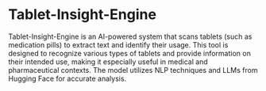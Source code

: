 # Tablet-Insight-Engine
Tablet-Insight-Engine is an AI-powered system that scans tablets (such as medication pills) to extract text and identify their usage. This tool is designed to recognize various types of tablets and provide information on their intended use, making it especially useful in medical and pharmaceutical contexts. The model utilizes NLP techniques and LLMs from Hugging Face for accurate analysis.
